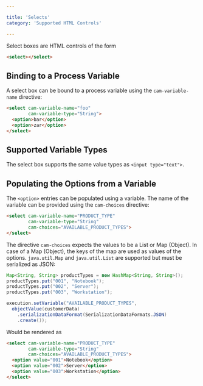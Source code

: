 ```yaml
---

title: 'Selects'
category: 'Supported HTML Controls'

---
```


Select boxes are HTML controls of the form

```html
<select></select>
```

## Binding to a Process Variable

A select box can be bound to a process variable using the `cam-variable-name` directive:

```html
<select cam-variable-name="foo"
        cam-variable-type="String">
  <option>bar</option>
  <option>zar</option>
</select>
```

## Supported Variable Types

The select box supports the same value types as `<input type="text">`.

## Populating the Options from a Variable

The `<option>` entries can be populated using a variable. The name of the variable can be provided using the `cam-choices` directive:

```html
<select cam-variable-name="PRODUCT_TYPE"
        cam-variable-type="String"
        cam-choices="AVAILABLE_PRODUCT_TYPES">
</select>
```

The directive `cam-choices` expects the values to be a List or Map (Object). In case of a Map (Object), the keys of the map are used as values of the options. `java.util.Map` and  `java.util.List` are supported but must be serialized as JSON:

```java
Map<String, String> productTypes = new HashMap<String, String>();
productTypes.put("001", "Notebook");
productTypes.put("002", "Server");
productTypes.put("003", "Workstation");

execution.setVariable("AVAILABLE_PRODUCT_TYPES",  
  objectValue(customerData)
    .serializationDataFormat(SerializationDataFormats.JSON)
    .create());
```

Would be rendered as

```html
<select cam-variable-name="PRODUCT_TYPE"
        cam-variable-type="String"
        cam-choices="AVAILABLE_PRODUCT_TYPES">
  <option value="001">Notebook</option>
  <option value="002">Server</option>
  <option value="003">Workstation</option>
</select>
```

